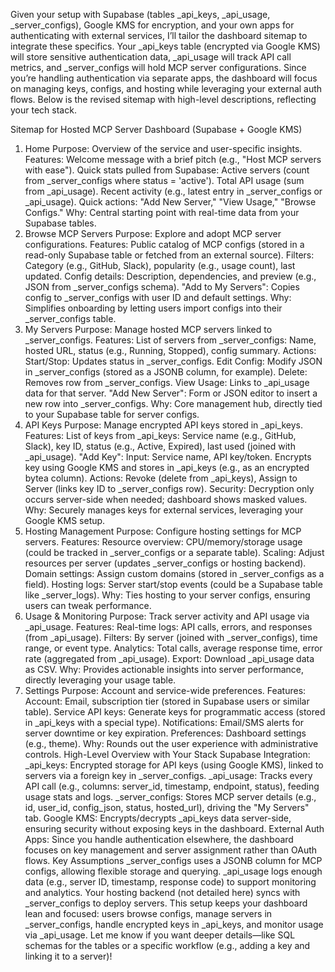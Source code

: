 Given your setup with Supabase (tables _api_keys, _api_usage, _server_configs), Google KMS for encryption, and your own apps for authenticating with external services, I’ll tailor the dashboard sitemap to integrate these specifics. Your _api_keys table (encrypted via Google KMS) will store sensitive authentication data, _api_usage will track API call metrics, and _server_configs will hold MCP server configurations. Since you’re handling authentication via separate apps, the dashboard will focus on managing keys, configs, and hosting while leveraging your external auth flows. Below is the revised sitemap with high-level descriptions, reflecting your tech stack.

Sitemap for Hosted MCP Server Dashboard (Supabase + Google KMS)
1. Home
Purpose: Overview of the service and user-specific insights.
Features:
Welcome message with a brief pitch (e.g., "Host MCP servers with ease").
Quick stats pulled from Supabase:
Active servers (count from _server_configs where status = 'active').
Total API usage (sum from _api_usage).
Recent activity (e.g., latest entry in _server_configs or _api_usage).
Quick actions: "Add New Server," "View Usage," "Browse Configs."
Why: Central starting point with real-time data from your Supabase tables.
2. Browse MCP Servers
Purpose: Explore and adopt MCP server configurations.
Features:
Public catalog of MCP configs (stored in a read-only Supabase table or fetched from an external source).
Filters: Category (e.g., GitHub, Slack), popularity (e.g., usage count), last updated.
Config details: Description, dependencies, and preview (e.g., JSON from _server_configs schema).
"Add to My Servers": Copies config to _server_configs with user ID and default settings.
Why: Simplifies onboarding by letting users import configs into their _server_configs table.
3. My Servers
Purpose: Manage hosted MCP servers linked to _server_configs.
Features:
List of servers from _server_configs: Name, hosted URL, status (e.g., Running, Stopped), config summary.
Actions:
Start/Stop: Updates status in _server_configs.
Edit Config: Modify JSON in _server_configs (stored as a JSONB column, for example).
Delete: Removes row from _server_configs.
View Usage: Links to _api_usage data for that server.
"Add New Server": Form or JSON editor to insert a new row into _server_configs.
Why: Core management hub, directly tied to your Supabase table for server configs.
4. API Keys
Purpose: Manage encrypted API keys stored in _api_keys.
Features:
List of keys from _api_keys: Service name (e.g., GitHub, Slack), key ID, status (e.g., Active, Expired), last used (joined with _api_usage).
"Add Key":
Input: Service name, API key/token.
Encrypts key using Google KMS and stores in _api_keys (e.g., as an encrypted bytea column).
Actions: Revoke (delete from _api_keys), Assign to Server (links key ID to _server_configs row).
Security: Decryption only occurs server-side when needed; dashboard shows masked values.
Why: Securely manages keys for external services, leveraging your Google KMS setup.
5. Hosting Management
Purpose: Configure hosting settings for MCP servers.
Features:
Resource overview: CPU/memory/storage usage (could be tracked in _server_configs or a separate table).
Scaling: Adjust resources per server (updates _server_configs or hosting backend).
Domain settings: Assign custom domains (stored in _server_configs as a field).
Hosting logs: Server start/stop events (could be a Supabase table like _server_logs).
Why: Ties hosting to your server configs, ensuring users can tweak performance.
6. Usage & Monitoring
Purpose: Track server activity and API usage via _api_usage.
Features:
Real-time logs: API calls, errors, and responses (from _api_usage).
Filters: By server (joined with _server_configs), time range, or event type.
Analytics: Total calls, average response time, error rate (aggregated from _api_usage).
Export: Download _api_usage data as CSV.
Why: Provides actionable insights into server performance, directly leveraging your usage table.
7. Settings
Purpose: Account and service-wide preferences.
Features:
Account: Email, subscription tier (stored in Supabase users or similar table).
Service API keys: Generate keys for programmatic access (stored in _api_keys with a special type).
Notifications: Email/SMS alerts for server downtime or key expiration.
Preferences: Dashboard settings (e.g., theme).
Why: Rounds out the user experience with administrative controls.
High-Level Overview with Your Stack
Supabase Integration:
_api_keys: Encrypted storage for API keys (using Google KMS), linked to servers via a foreign key in _server_configs.
_api_usage: Tracks every API call (e.g., columns: server_id, timestamp, endpoint, status), feeding usage stats and logs.
_server_configs: Stores MCP server details (e.g., id, user_id, config_json, status, hosted_url), driving the "My Servers" tab.
Google KMS: Encrypts/decrypts _api_keys data server-side, ensuring security without exposing keys in the dashboard.
External Auth Apps: Since you handle authentication elsewhere, the dashboard focuses on key management and server assignment rather than OAuth flows.
Key Assumptions
_server_configs uses a JSONB column for MCP configs, allowing flexible storage and querying.
_api_usage logs enough data (e.g., server ID, timestamp, response code) to support monitoring and analytics.
Your hosting backend (not detailed here) syncs with _server_configs to deploy servers.
This setup keeps your dashboard lean and focused: users browse configs, manage servers in _server_configs, handle encrypted keys in _api_keys, and monitor usage via _api_usage. Let me know if you want deeper details—like SQL schemas for the tables or a specific workflow (e.g., adding a key and linking it to a server)!